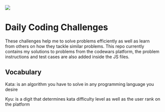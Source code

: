 <img src = "https://www.codewars.com/users/ashmint/badges/large">

# Daily Coding Challenges

These challenges help me to solve problems efficiently as well as learn from others on how they tackle similar problems. This repo currently contains my solutions to problems from the codewars platform, the problem instructions and test cases are also added inside the JS files.

## Vocabulary

Kata: is an algorithm you have to solve in any programming language you desire

Kyu: is a digit that determines kata difficulty level as well as the user rank on the platform
